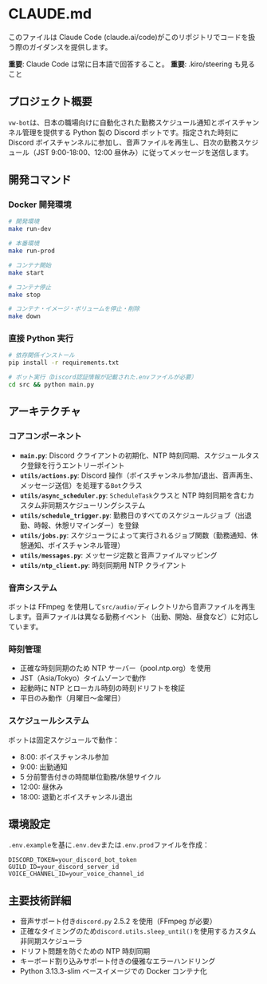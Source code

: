 # CLAUDE.md

このファイルは Claude Code (claude.ai/code)がこのリポジトリでコードを扱う際のガイダンスを提供します。

**重要**: Claude Code は常に日本語で回答すること。
**重要**: .kiro/steering も見ること

## プロジェクト概要

`vw-bot`は、日本の職場向けに自動化された勤務スケジュール通知とボイスチャンネル管理を提供する Python 製の Discord ボットです。指定された時刻に Discord ボイスチャンネルに参加し、音声ファイルを再生し、日次の勤務スケジュール（JST 9:00-18:00、12:00 昼休み）に従ってメッセージを送信します。

## 開発コマンド

### Docker 開発環境

```bash
# 開発環境
make run-dev

# 本番環境
make run-prod

# コンテナ開始
make start

# コンテナ停止
make stop

# コンテナ・イメージ・ボリュームを停止・削除
make down
```

### 直接 Python 実行

```bash
# 依存関係インストール
pip install -r requirements.txt

# ボット実行（Discord認証情報が記載された.envファイルが必要）
cd src && python main.py
```

## アーキテクチャ

### コアコンポーネント

- **`main.py`**: Discord クライアントの初期化、NTP 時刻同期、スケジュールタスク登録を行うエントリーポイント
- **`utils/actions.py`**: Discord 操作（ボイスチャンネル参加/退出、音声再生、メッセージ送信）を処理する`Bot`クラス
- **`utils/async_scheduler.py`**: `ScheduleTask`クラスと NTP 時刻同期を含むカスタム非同期スケジューリングシステム
- **`utils/schedule_trigger.py`**: 勤務日のすべてのスケジュールジョブ（出退勤、時報、休憩リマインダー）を登録
- **`utils/jobs.py`**: スケジューラによって実行されるジョブ関数（勤務通知、休憩通知、ボイスチャンネル管理）
- **`utils/messages.py`**: メッセージ定数と音声ファイルマッピング
- **`utils/ntp_client.py`**: 時刻同期用 NTP クライアント

### 音声システム

ボットは FFmpeg を使用して`src/audio/`ディレクトリから音声ファイルを再生します。音声ファイルは異なる勤務イベント（出勤、開始、昼食など）に対応しています。

### 時刻管理

- 正確な時刻同期のため NTP サーバー（pool.ntp.org）を使用
- JST（Asia/Tokyo）タイムゾーンで動作
- 起動時に NTP とローカル時刻の時刻ドリフトを検証
- 平日のみ動作（月曜日〜金曜日）

### スケジュールシステム

ボットは固定スケジュールで動作：

- 8:00: ボイスチャンネル参加
- 9:00: 出勤通知
- 5 分前警告付きの時間単位勤務/休憩サイクル
- 12:00: 昼休み
- 18:00: 退勤とボイスチャンネル退出

## 環境設定

`.env.example`を基に`.env.dev`または`.env.prod`ファイルを作成：

```
DISCORD_TOKEN=your_discord_bot_token
GUILD_ID=your_discord_server_id
VOICE_CHANNEL_ID=your_voice_channel_id
```

## 主要技術詳細

- 音声サポート付き`discord.py` 2.5.2 を使用（FFmpeg が必要）
- 正確なタイミングのため`discord.utils.sleep_until()`を使用するカスタム非同期スケジューラ
- ドリフト問題を防ぐための NTP 時刻同期
- キーボード割り込みサポート付きの優雅なエラーハンドリング
- Python 3.13.3-slim ベースイメージでの Docker コンテナ化
